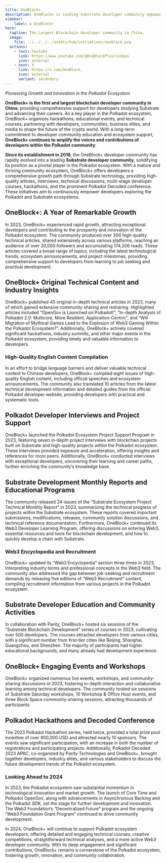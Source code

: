 ```yaml
---
title: OneBlock+
description: OneBlock+ is Leading Substrate developer community empowering growth and innovation in the Polkadot ecosystem through education and events.
sidebar: 
    label: ✪ OneBlock+
hero:
  tagline: The Largest Blockchain developer community in China.
  image: 
    file: ../../../../assets/hub/initiatives/oneblock.png
  actions:
    - text: Youtube
      link: https://www.youtube.com/@OneBlockPlus/videos
      icon: external
    - text: X
      link: https://x.com/OneBlock_
      icon: external
      variant: secondary
---
```


*Pioneering Growth and Innovation in the Polkadot Ecosystem*

**OneBlock+ is the first and largest blockchain developer community in China**, providing comprehensive support for developers studying Substrate and advancing their careers. As a key player in the Polkadot ecosystem, OneBlock+ organizes hackathons, educational events, and technical courses, partnering with developers, communities, business elites, and media to shape the future of the crypto world. With a long-term commitment to developer community education and ecosystem support, **OneBlock+ continues to amplify the voices and contributions of developers within the Polkadot community**.

**Since its establishment in 2018**, the OneBlock+ developer community has rapidly evolved into a leading **Substrate developer community**, solidifying its position as a pivotal player in the Polkadot ecosystem. With a mature and thriving community ecosystem, OneBlock+ offers developers a comprehensive growth path through Substrate technology, providing high-quality articles, interviews, technical discussions, multi-stage developer courses, hackathons, and the prominent Polkadot Decoded conference. These initiatives aim to continuously empower developers exploring the Polkadot and Substrate ecosystems.

## OneBlock+: A Year of Remarkable Growth
In 2023, OneBlock+ experienced rapid growth, attracting exceptional developers and contributing to the prosperity and innovation of the Polkadot ecosystem. The community produced over 300 high-quality technical articles, shared extensively across various platforms, reaching an audience of over 20,000 followers and accumulating 174,206 reads. These articles covered a broad range of topics, including the latest technological trends, ecosystem announcements, and project milestones, providing comprehensive support to developers from learning to job seeking and practical development.

## OneBlock+ Original Technical Content and Industry Insights
OneBlock+ published 45 original in-depth technical articles in 2023, many of which gained extensive community sharing and resharing. Highlighted articles included “OpenGov is Launched on Polkadot!”, “In-depth Analysis of Polkadot 2.0: Multicore, More Resilient, Application-Centric”, and “Will Migration of Mythical Games Lead to the Explosion of Web3 Gaming Within the Polkadot Ecosystem?”. Additionally, OneBlock+ actively covered significant hackathons, industry summits, and other major events in the Polkadot ecosystem, providing timely and valuable information to developers.

### High-Quality English Content Compilation
In an effort to bridge language barriers and deliver valuable technical content to Chinese developers, OneBlock+ compiled eight issues of high-quality English content, including official speeches and ecosystem announcements. The community also translated 10 articles from the latest technical development information and detailed guides from the official Polkadot developer website, providing developers with practical and systematic tools.

## Polkadot Developer Interviews and Project Support
OneBlock+ launched the Polkadot Ecosystem Project Support Program in 2023, featuring seven in-depth project interviews with blockchain projects built on Substrate and high-quality projects within the Polkadot ecosystem. These interviews provided exposure and acceleration, offering insights and references for more peers. Additionally, OneBlock+ conducted interviews with exceptional developers, uncovering their learning and career paths, further enriching the community’s knowledge base.

## Substrate Development Monthly Reports and Educational Programs
The community released 24 issues of the “Substrate Ecosystem Project Technical Monthly Report” in 2023, summarizing the technical progress of projects within the Substrate ecosystem. These reports covered important submissions, modifications, releases, community solution discussions, and technical reference documentation. Furthermore, OneBlock+ continued its Web3 Developer Learning Program, offering discussions on entering Web3, essential resources and tools for blockchain development, and how to quickly develop a chain with Substrate.

### Web3 Encyclopedia and Recruitment
OneBlock+ updated its “Web3 Encyclopedia” section three times in 2023, interpreting industry terms and professional concepts in the Web3 field. The community also addressed the gap between job-seeking and recruitment demands by releasing five editions of “Web3 Recruitment” content, compiling recruitment information from various projects in the Polkadot ecosystem.

## Substrate Developer Education and Community Activities
In collaboration with Parity, OneBlock+ hosted six sessions of the “Substrate Blockchain Development” series of courses in 2023, cultivating over 500 developers. The courses attracted developers from various cities, with a significant number from first-tier cities like Beijing, Shanghai, Guangzhou, and Shenzhen. The majority of participants had higher educational backgrounds, and many already had development experience.

## OneBlock+ Engaging Events and Workshops
OneBlock+ organized numerous live events, workshops, and community-sharing discussions in 2023, fostering in-depth interaction and collaborative learning among technical developers. The community hosted six sessions of Substrate Saturday workshops, 10 Workshop &amp; Office Hour events, and three Block Space community-sharing sessions, attracting thousands of participants.

## Polkadot Hackathons and Decoded Conference
The 2023 Polkadot Hackathon series, held twice, provided a total prize pool incentive of over 900,000 USD and attracted nearly 10 sponsors. The events saw significant participation, with an increase in both the number of registrations and participating projects. Additionally, Polkadot Decoded 2023 APAC, co-organized by Parity Technologies and OneBlock+, brought together developers, industry elites, and various stakeholders to discuss the future development trends of the Polkadot ecosystem.

### Looking Ahead to 2024
In 2023, the Polkadot ecosystem saw substantial momentum in technological innovation and market growth. The launch of Core Time and Polkadot OpenGov, along with advancements in Asynchronous Backing and the Polkadot SDK, set the stage for further development and innovation. The Web3 Foundation’s “Decentralized Future” program and the ongoing “Web3 Foundation Grant Program” continued to drive community development.

In 2024, OneBlock+ will continue to support Polkadot ecosystem developers, offering detailed and engaging technical courses, creative competitions, straightforward technical analyses, and a more active Web3 developer community. With its deep engagement and significant contributions, OneBlock+ remains a cornerstone of the Polkadot ecosystem, fostering growth, innovation, and community collaboration.

